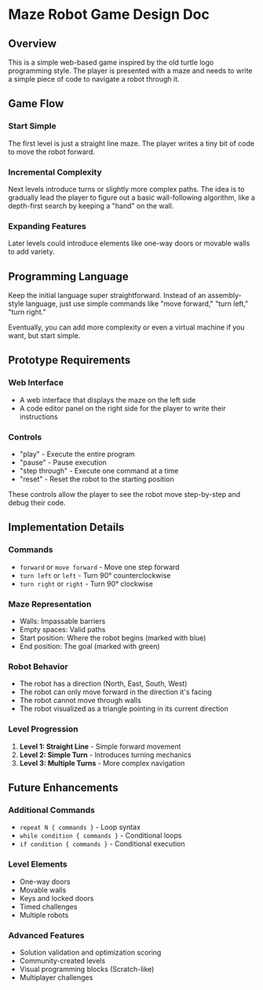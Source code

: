 # Maze Robot Game Design Doc

## Overview
This is a simple web-based game inspired by the old turtle logo programming style. The player is presented with a maze and needs to write a simple piece of code to navigate a robot through it.

## Game Flow

### Start Simple
The first level is just a straight line maze. The player writes a tiny bit of code to move the robot forward.

### Incremental Complexity
Next levels introduce turns or slightly more complex paths. The idea is to gradually lead the player to figure out a basic wall-following algorithm, like a depth-first search by keeping a "hand" on the wall.

### Expanding Features
Later levels could introduce elements like one-way doors or movable walls to add variety.

## Programming Language

Keep the initial language super straightforward. Instead of an assembly-style language, just use simple commands like "move forward," "turn left," "turn right."

Eventually, you can add more complexity or even a virtual machine if you want, but start simple.

## Prototype Requirements

### Web Interface
- A web interface that displays the maze on the left side
- A code editor panel on the right side for the player to write their instructions

### Controls
- "play" - Execute the entire program
- "pause" - Pause execution
- "step through" - Execute one command at a time
- "reset" - Reset the robot to the starting position

These controls allow the player to see the robot move step-by-step and debug their code.

## Implementation Details

### Commands
- `forward` or `move forward` - Move one step forward
- `turn left` or `left` - Turn 90° counterclockwise
- `turn right` or `right` - Turn 90° clockwise

### Maze Representation
- Walls: Impassable barriers
- Empty spaces: Valid paths
- Start position: Where the robot begins (marked with blue)
- End position: The goal (marked with green)

### Robot Behavior
- The robot has a direction (North, East, South, West)
- The robot can only move forward in the direction it's facing
- The robot cannot move through walls
- The robot visualized as a triangle pointing in its current direction

### Level Progression
1. **Level 1: Straight Line** - Simple forward movement
2. **Level 2: Simple Turn** - Introduces turning mechanics
3. **Level 3: Multiple Turns** - More complex navigation

## Future Enhancements

### Additional Commands
- `repeat N { commands }` - Loop syntax
- `while condition { commands }` - Conditional loops
- `if condition { commands }` - Conditional execution

### Level Elements
- One-way doors
- Movable walls
- Keys and locked doors
- Timed challenges
- Multiple robots

### Advanced Features
- Solution validation and optimization scoring
- Community-created levels
- Visual programming blocks (Scratch-like)
- Multiplayer challenges
